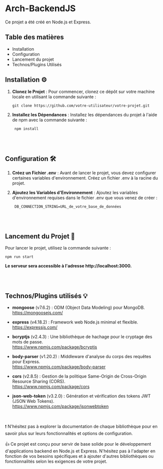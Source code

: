 # Arch-BackendJS 

Ce projet a été créé en Node.js et Express.

## Table des matières
- Installation
- Configuration
- Lancement du projet
- Technos/Plugins Utilisés

## Installation ⚙️

1. **Clonez le Projet** : Pour commencer, clonez ce dépôt sur votre machine locale en utilisant la commande suivante :

   ```shell
   git clone https://github.com/votre-utilisateur/votre-projet.git
   ```

2. **Installez les Dépendances** : Installez les dépendances du projet à l'aide de npm avec la commande suivante :

   ```shell
    npm install
   ```

<br> <br>

## Configuration 🛠

1. **Créez un Fichier .env** : Avant de lancer le projet, vous devez configurer certaines variables d'environnement. Créez un fichier .env à la racine du projet.


2. **Ajoutez les Variables d'Environnement** : Ajoutez les variables d'environnement requises dans le fichier .env que vous venez de créer :

   ```shell
    DB_CONNECTION_STRING=URL_de_votre_base_de_données
   ```

<br> <br>

## Lancement du Projet 🚀

Pour lancer le projet, utilisez la commande suivante :

 ```shell
npm run start
```

**Le serveur sera accessible à l'adresse http://localhost:3000.**

<br><br>

## Technos/Plugins utilisés 💡

- **mongoose** (v7.6.2) : ODM (Object Data Modeling) pour MongoDB.<br>
https://mongoosejs.com/

- **express** (v4.18.2) : Framework web Node.js minimal et flexible.<br>
https://expressjs.com/

- **bcryptjs** (v2.4.3) : Une bibliothèque de hachage pour le cryptage des mots de passe.<br>
https://www.npmjs.com/package/bcryptjs

- **body-parser** (v1.20.2) : Middleware d'analyse du corps des requêtes pour Express.<br>
https://www.npmjs.com/package/body-parser

- **cors** (v2.8.5) : Gestion de la politique Same-Origin de Cross-Origin Resource Sharing (CORS).<br>
https://www.npmjs.com/package/cors

- **json-web-token** (v3.2.0) : Génération et vérification des tokens JWT (JSON Web Tokens).<br>
https://www.npmjs.com/package/jsonwebtoken

<br><br>
❗️ N'hésitez pas à explorer la documentation de chaque bibliothèque pour en savoir plus sur leurs fonctionnalités et options de configuration.<br>
<br>
👍 Ce projet est conçu pour servir de base solide pour le développement d'applications backend en Node.js et Express. N'hésitez pas à l'adapter en fonction de vos besoins spécifiques et à ajouter d'autres bibliothèques ou fonctionnalités selon les exigences de votre projet.
